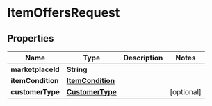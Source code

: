 # ItemOffersRequest

## Properties
Name | Type | Description | Notes
------------ | ------------- | ------------- | -------------
**marketplaceId** | **String** |  | 
**itemCondition** | [**ItemCondition**](ItemCondition.md) |  | 
**customerType** | [**CustomerType**](CustomerType.md) |  |  [optional]
